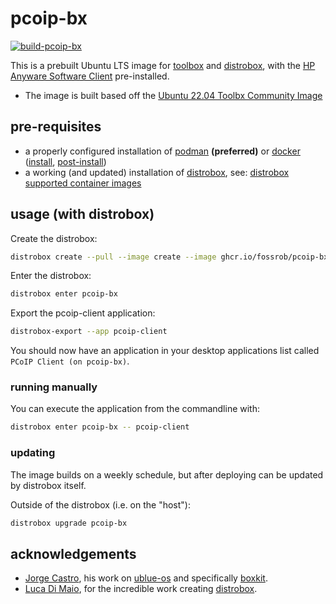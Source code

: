 # pcoip-bx

[![build-pcoip-bx](https://github.com/fossrob/pcoip-bx/actions/workflows/build.yml/badge.svg)](https://github.com/fossrob/pcoip-bx/actions/workflows/build.yml)

This is a prebuilt Ubuntu LTS image for [toolbox](https://docs.fedoraproject.org/en-US/fedora-silverblue/toolbox/) and [distrobox](https://distrobox.privatedns.org/), with the [HP Anyware Software Client](https://docs.teradici.com/find/product/hp-anyware/2023.01/software-client-for-linux) pre-installed.

- The image is built based off the [Ubuntu 22.04 Toolbx Community Image](https://github.com/toolbx-images/images)

## pre-requisites

- a properly configured installation of [podman](https://podman.io/) **(preferred)** or [docker](https://www.docker.com/) ([install](https://docs.docker.com/engine/install/), [post-install](https://docs.docker.com/engine/install/linux-postinstall/))
- a working (and updated) installation of [distrobox](https://distrobox.privatedns.org/), see: [distrobox supported container images](https://distrobox.privatedns.org/compatibility.html#supported-container-managers)

## usage (with distrobox)

Create the distrobox:

```bash
distrobox create --pull --image create --image ghcr.io/fossrob/pcoip-bx:latest --name pcoip-bx
```

Enter the distrobox:

```bash
distrobox enter pcoip-bx
```

Export the pcoip-client application:

```bash
distrobox-export --app pcoip-client
```

You should now have an application in your desktop applications list called `PCoIP Client (on pcoip-bx)`.

### running manually

You can execute the application from the commandline with:

```bash
distrobox enter pcoip-bx -- pcoip-client
```

### updating

The image builds on a weekly schedule, but after deploying can be updated by distrobox itself.

Outside of the distrobox (i.e. on the "host"):

```bash
distrobox upgrade pcoip-bx
```

## acknowledgements

- [Jorge Castro](https://github.com/castrojo), his work on [ublue-os](https://github.com/ublue-os) and specifically [boxkit](https://github.com/ublue-os/boxkit).
- [Luca Di Maio](https://github.com/89luca89), for the incredible work creating [distrobox](https://github.com/89luca89/distrobox).
